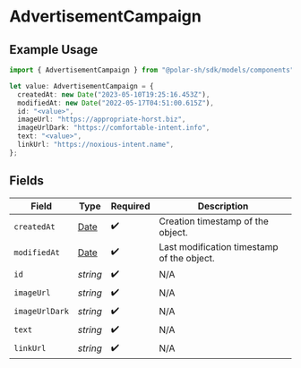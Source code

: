 # AdvertisementCampaign

## Example Usage

```typescript
import { AdvertisementCampaign } from "@polar-sh/sdk/models/components";

let value: AdvertisementCampaign = {
  createdAt: new Date("2023-05-10T19:25:16.453Z"),
  modifiedAt: new Date("2022-05-17T04:51:00.615Z"),
  id: "<value>",
  imageUrl: "https://appropriate-horst.biz",
  imageUrlDark: "https://comfortable-intent.info",
  text: "<value>",
  linkUrl: "https://noxious-intent.name",
};
```

## Fields

| Field                                                                                         | Type                                                                                          | Required                                                                                      | Description                                                                                   |
| --------------------------------------------------------------------------------------------- | --------------------------------------------------------------------------------------------- | --------------------------------------------------------------------------------------------- | --------------------------------------------------------------------------------------------- |
| `createdAt`                                                                                   | [Date](https://developer.mozilla.org/en-US/docs/Web/JavaScript/Reference/Global_Objects/Date) | :heavy_check_mark:                                                                            | Creation timestamp of the object.                                                             |
| `modifiedAt`                                                                                  | [Date](https://developer.mozilla.org/en-US/docs/Web/JavaScript/Reference/Global_Objects/Date) | :heavy_check_mark:                                                                            | Last modification timestamp of the object.                                                    |
| `id`                                                                                          | *string*                                                                                      | :heavy_check_mark:                                                                            | N/A                                                                                           |
| `imageUrl`                                                                                    | *string*                                                                                      | :heavy_check_mark:                                                                            | N/A                                                                                           |
| `imageUrlDark`                                                                                | *string*                                                                                      | :heavy_check_mark:                                                                            | N/A                                                                                           |
| `text`                                                                                        | *string*                                                                                      | :heavy_check_mark:                                                                            | N/A                                                                                           |
| `linkUrl`                                                                                     | *string*                                                                                      | :heavy_check_mark:                                                                            | N/A                                                                                           |
